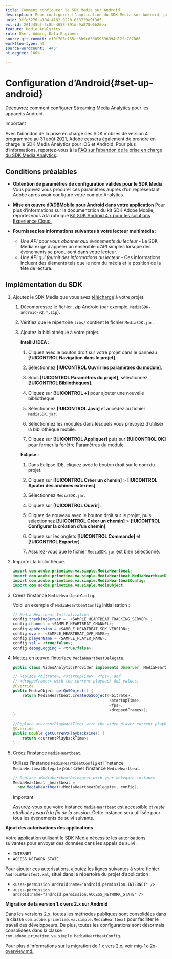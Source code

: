 ```yaml
---
title: Comment configurer le SDK Media sur Android
description: Pour configurer l’application du SDK Media sur Android, procédez comme suit.
uuid: 3ffe3276-a104-4182-9220-038729e9f3d5
exl-id: 261445bf-3c8b-4658-891d-9a878e0b26ea
feature: Media Analytics
role: User, Admin, Data Engineer
source-git-commit: e10f705e135cc6b9c630059596994d12fc787866
workflow-type: ht
source-wordcount: '445'
ht-degree: 100%

---
```


# Configuration d’Android{#set-up-android}

Découvrez comment configurer Streaming Media Analytics pour les appareils Android.

>[!IMPORTANT]
>
>Avec l’abandon de la prise en charge des SDK mobiles de version 4 programmée au 31 août 2021, Adobe cessera également de prendre en charge le SDK Media Analytics pour iOS et Android.  Pour plus d’informations, reportez-vous à la [FAQ sur l’abandon de la prise en charge du SDK Media Analytics](/help/sdk-implement/end-of-support-faqs.md).


## Conditions préalables

* **Obtention de paramètres de configuration valides pour le SDK Media** Vous pouvez vous procurer ces paramètres auprès d’un représentant Adobe après avoir configuré votre compte Analytics.
* **Mise en œuvre d’ADBMobile pour Android dans votre application** Pour plus d’informations sur la documentation du kit SDK Adobe Mobile, reportezvous à la rubrique [Kit SDK Android 4.x pour les solutions Experience Cloud.](https://experienceleague.adobe.com/docs/mobile-services/android/overview.html?lang=fr)

* **Fournissez les informations suivantes à votre lecteur multimédia :**
   * *Une API pour vous abonner aux événements du lecteur* - Le SDK Media exige d’appeler un ensemble d’API simples lorsque des événements se produisent dans votre lecteur.
   * *Une API qui fournit des informations au lecteur* - Ces informations incluent des éléments tels que le nom du média et la position de la tête de lecture.

## Implémentation du SDK

1. Ajoutez le SDK Media que vous avez [téléchargé](/help/sdk-implement/download-sdks.md#download-2x-sdks) à votre projet.

   1. Décompressez le fichier .zip Android (par exemple, `MediaSDK-android-v2.*.zip`).
   1. Vérifiez que le répertoire `libs/` contient le fichier `MediaSDK.jar`.

   1. Ajoutez la bibliothèque à votre projet.

      **IntelliJ IDEA :**

      1. Cliquez avec le bouton droit sur votre projet dans le panneau **[!UICONTROL Navigation dans le projet]**.
      1. Sélectionnez **[!UICONTROL Ouvrir les paramètres du module]**.
      1. Sous **[!UICONTROL Paramètres du projet]**, sélectionnez **[!UICONTROL Bibliothèques]**.

      1. Cliquez sur **[!UICONTROL +]** pour ajouter une nouvelle bibliothèque.
      1. Sélectionnez **[!UICONTROL Java]** et accédez au fichier `MediaSDK.jar`.

      1. Sélectionnez les modules dans lesquels vous prévoyez d’utiliser la bibliothèque mobile.
      1. Cliquez sur **[!UICONTROL Appliquer]** puis sur **[!UICONTROL OK]** pour fermer la fenêtre Paramètres du module.

      **Eclipse :**

      1. Dans Eclipse IDE, cliquez avec le bouton droit sur le nom du projet.
      1. Cliquez sur **[!UICONTROL Créer un chemin]** > **[!UICONTROL Ajouter des archives externes]**.
      1. Sélectionnez `MediaSDK.jar`.
      1. Cliquez sur **[!UICONTROL Ouvrir]**.
      1. Cliquez de nouveau avec le bouton droit sur le projet, puis sélectionnez **[!UICONTROL Créer un chemin]** > **[!UICONTROL Configurer la création d’un chemin]**.
      1. Cliquez sur les onglets **[!UICONTROL Commande]** et **[!UICONTROL Exporter]**.

      1. Assurez-vous que le fichier `MediaSDK.jar` est bien sélectionné.


1. Importez la bibliothèque.

   ```java
   import com.adobe.primetime.va.simple.MediaHeartbeat;
   import com.adobe.primetime.va.simple.MediaHeartbeat.MediaHeartbeatDelegate;
   import com.adobe.primetime.va.simple.MediaHeartbeatConfig;
   import com.adobe.primetime.va.simple.MediaObject;
   ```

1. Créez l’instance `MediaHeartbeatConfig`.

   Voici un exemple d’ `MediaHeartbeatConfig` initialisation :

   ```java
   // Media Heartbeat Initialization
   config.trackingServer = _<SAMPLE_HEARTBEAT_TRACKING_SERVER>_;
   config.channel = <SAMPLE_HEARTBEAT_CHANNEL>;
   config.appVersion = <SAMPLE_HEARTBEAT_SDK_VERSION>;
   config.ovp =  <SAMPLE_HEARTBEAT_OVP_NAME>;
   config.playerName = <SAMPLE_PLAYER_NAME>;
   config.ssl = <true/false>;
   config.debugLogging = <true/false>;
   ```

1. Mettez en œuvre l’interface `MediaHeartbeatDelegate`.

   ```java
   public class VideoAnalyticsProvider implements Observer, MediaHeartbeatDelegate{}
   ```

   ```java
   // Replace <bitrate>, <startupTime>, <fps>, and  
   // <droppeFrames> with the current playback QoS values.  
   @Override
   public MediaObject getQoSObject() {
       return MediaHeartbeat.createQoSObject(<bitrate>,  
                                             <startupTime>,  
                                             <fps>,  
                                             <droppedFrames>);
   }
   
   //Replace <currentPlaybackTime> with the video player current playback time
   @Override
   public Double getCurrentPlaybackTime() {
       return <currentPlaybackTime>;
   }
   ```

1. Créez l’instance `MediaHeartbeat`.

   Utilisez l’instance `MediaHeartbeatConfig` et l’instance `MediaHertbeatDelegate` pour créer l’instance `MediaHeartbeat`.

   ```java
   // Replace <MediaHertbeatDelegate> with your delegate instance
   MediaHeartbeat _heartbeat =  
     new MediaHeartbeat(<MediaHeartbeatDelegate>, config);
   ```

   >[!IMPORTANT]
   >
   >Assurez-vous que votre instance `MediaHeartbeat` est accessible et *reste attribuée jusqu’à la fin de la session*. Cette instance sera utilisée pour tous les événements de suivi suivants.

**Ajout des autorisations des applications**

Votre application utilisant le SDK Media nécessite les autorisations suivantes pour envoyer des données dans les appels de suivi :

* `INTERNET`
* `ACCESS_NETWORK_STATE`

Pour ajouter ces autorisations, ajoutez les lignes suivantes à votre fichier `AndroidManifest.xml`, situé dans le répertoire du projet d’application :

* `<uses-permission android:name="android.permission.INTERNET" />`
* `<uses-permission android:name="android.permission.ACCESS_NETWORK_STATE" />`

**Migration de la version 1.x vers 2.x sur Android**

Dans les versions 2.x, toutes les méthodes publiques sont consolidées dans la classe `com.adobe.primetime.va.simple.MediaHeartbeat` pour faciliter le travail des développeurs. De plus, toutes les configurations sont désormais consolidées dans la classe `com.adobe.primetime.va.simple.MediaHeartbeatConfig`.

Pour plus d’informations sur la migration de 1.x vers 2.x, voir [mig-1x-2x-overview.md.](/help/sdk-implement/va-1x-to-2x/mig-1x-2x-overview.md)
